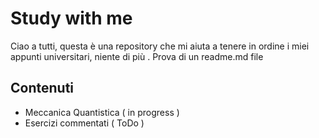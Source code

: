 # Study with me 

Ciao a tutti, questa è una repository che mi aiuta a tenere in ordine i miei appunti universitari, niente di più .
Prova di un readme.md file 


## Contenuti 

- Meccanica Quantistica ( in progress )
- Esercizi commentati ( ToDo )
